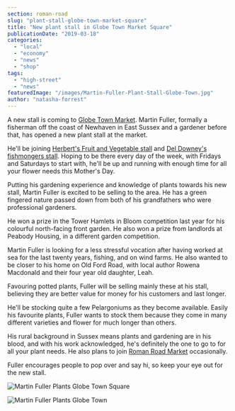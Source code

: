 ```yaml
---
section: roman-road
slug: "plant-stall-globe-town-market-square"
title: "New plant stall in Globe Town Market Square"
publicationDate: "2019-03-18"
categories: 
  - "local"
  - "economy"
  - "news"
  - "shop"
tags: 
  - "high-street"
  - "news"
featuredImage: "/images/Martin-Fuller-Plant-Stall-Globe-Town.jpg"
author: "natasha-forrest"
---
```


A new stall is coming to [Globe Town Market](https://romanroadlondon.com/globe-town-market/). Martin Fuller, formally a fisherman off the coast of Newhaven in East Sussex and a gardener before that, has opened a new plant stall at the market.

He'll be joining [Herbert's Fruit and Vegetable stall](https://romanroadlondon.com/herberts-fruit-and-salad-globe-town/) and [Del Downey's fishmongers stall](https://romanroadlondon.com/downey-brother-fishmonger-globe-town-market-roman-road/). Hoping to be there every day of the week, with Fridays and Saturdays to start with, he'll be up and running with enough time for all your flower needs this Mother's Day.

Putting his gardening experience and knowledge of plants towards his new stall, Martin Fuller is excited to be selling to the area. He has a green fingered nature passed down from both of his grandfathers who were professional gardeners.

He won a prize in the Tower Hamlets in Bloom competition last year for his colourful north-facing front garden. He also won a prize from landlords at Peabody Housing, in a different garden competition.

Martin Fuller is looking for a less stressful vocation after having worked at sea for the last twenty years, fishing, and on wind farms. He also wanted to be closer to his home on Old Ford Road, with local author Rowena Macdonald and their four year old daughter, Leah.

Favouring potted plants, Fuller will be selling mainly these at his stall, believing they are better value for money for his customers and last longer.

He'll be stocking quite a few Pelargoniums as they become available. Easily his favourite plants, Fuller wants to stock them because they come in many different varieties and flower for much longer than others.

His rural background in Sussex means plants and gardening are in his blood, and with his work acknowledged, he's definitely the one to go to for all your plant needs. He also plans to join [Roman Road Market](https://romanroadlondon.com/roman-road-market-history/) occasionally.

Fuller encourages people to pop over and say hi, so keep your eye out for the new stall.

![Martin Fuller Plants Globe Town Square](/images/Martin-Fuller-Plant-Stall-1-1024x683.jpg)

![Martin Fuller Plants Globe Town](/images/Martin-Fuller-Plant-Stall-2-1024x683.jpg)


